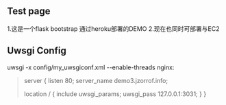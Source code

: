 Test page
-----
1.这是一个flask bootstrap 通过heroku部署的DEMO
2.现在也同时可部署与EC2

Uwsgi Config
-----
uwsgi -x config/my_uwsgiconf.xml --enable-threads
nginx:

>server {
>	listen 80;
>	server_name demo3.jzorrof.info;
>
>	location / {
>		include uwsgi_params;
>		uwsgi_pass 127.0.0.1:3031;
>	}
>}
